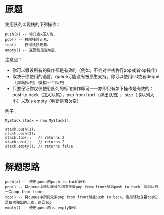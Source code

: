 # 原题
使用队列实现栈的下列操作：

```
push(x) -- 将元素x压入栈.
pop() -- 移除栈顶元素.
top() -- 获得栈顶元素.
empty() -- 返回栈是否为空.
```

注意点：

  - 你可以假设所有的操作都是有效的（例如，不会对空栈执行pop或者top操作）
  - 取决于你使用的语言，queue可能没有被原生支持。你可以使用list或者deque（双端队列）模拟一个队列
  - 只要保证你仅仅使用队列的标准操作即可——亦即只有如下操作是有效的：push to back（加入队尾），pop from front（弹出队首），
  size（取队列大小）以及is empty（判断是否为空）

例子：

```
MyStack stack = new MyStack();

stack.push(1);
stack.push(2);  
stack.top();   // returns 2
stack.pop();   // returns 2
stack.empty(); // returns false
```

# 解题思路

```
push(x) -- 使用queue的push to back操作.
pop() -- 将queue中除队尾外的所有元素pop from front然后push to back，最后执行一次pop from front
top() -- 将queue中所有元素pop from front然后push to back，使用辅助变量top记录每次弹出的元素，返回top
empty() -- 使用queue的is empty操作.
```

